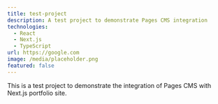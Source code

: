 ```yaml
---
title: test-project
description: A test project to demonstrate Pages CMS integration
technologies:
  - React
  - Next.js
  - TypeScript
url: https://google.com
image: /media/placeholder.png
featured: false
---
```


This is a test project to demonstrate the integration of Pages CMS with Next.js portfolio site.
